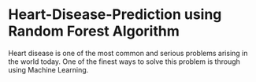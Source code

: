 # Heart-Disease-Prediction using Random Forest Algorithm
Heart disease is one of the most common and serious problems arising in the world today. One of the finest ways to solve this problem is through using Machine Learning.
